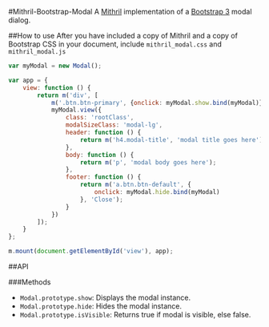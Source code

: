 #Mithril-Bootstrap-Modal
A [Mithril](https://lhorie.github.io/mithril/) implementation of a [Bootstrap 3](http://getbootstrap.com/javascript/#modals) modal dialog.

##How to use
After you have included a copy of Mithril and a copy of Bootstrap CSS in your document, include <code>mithril_modal.css</code> and <code>mithril_modal.js</code>

```js
var myModal = new Modal();

var app = {
    view: function () {
        return m('div', [
            m('.btn.btn-primary', {onclick: myModal.show.bind(myModal)}, 'Click to show modal'),
            myModal.view({
                class: 'rootClass',
                modalSizeClass: 'modal-lg',
                header: function () {
                    return m('h4.modal-title', 'modal title goes here');
                },
                body: function () {
                    return m('p', 'modal body goes here');
                },
                footer: function () {
                    return m('a.btn.btn-default', {
                        onclick: myModal.hide.bind(myModal)
                    }, 'Close');
                }
            })
        ]);
    }
};

m.mount(document.getElementById('view'), app);
```

##API

###Methods

- <code>Modal.prototype.show</code>: Displays the modal instance.
- <code>Modal.prototype.hide</code>: Hides the modal instance.
- <code>Modal.prototype.isVisible</code>: Returns true if modal is visible, else false.
